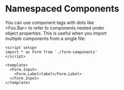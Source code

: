 # Namespaced Components

You can use component tags with dots like  
<Foo.Bar> to refer to components nested under  
object properties. This is useful when you import  
multiple components from a single file:   

```vue
<script setup>
import * as Form from './form-components'
</script>

<template>
  <Form.Input>
    <Form.Label>label</Form.Label>
  </Form.Input>
</template>
```
